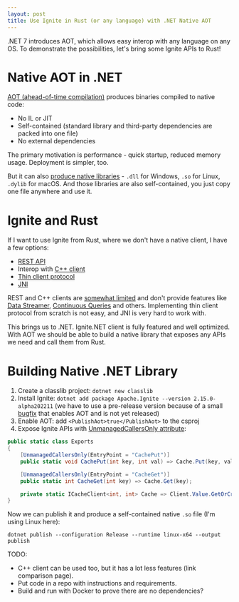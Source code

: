 ```yaml
---
layout: post
title: Use Ignite in Rust (or any language) with .NET Native AOT
---
```


.NET 7 introduces AOT, which allows easy interop with any language on any OS. To demonstrate the possibilities, let's bring some Ignite APIs to Rust!

# Native AOT in .NET

[AOT (ahead-of-time compilation)](https://learn.microsoft.com/en-us/dotnet/core/deploying/native-aot/) produces binaries compiled to native code:
* No IL or JIT
* Self-contained (standard library and third-party dependencies are packed into one file)
* No external dependencies

The primary motivation is performance - quick startup, reduced memory usage. Deployment is simpler, too.

But it can also [produce native libraries](https://learn.microsoft.com/en-us/dotnet/core/deploying/native-aot/#build-native-libraries) - `.dll` for Windows, `.so` for Linux, `.dylib` for macOS.
And those libraries are also self-contained, you just copy one file anywhere and use it.

# Ignite and Rust

If I want to use Ignite from Rust, where we don't have a native client, I have a few options:
* [REST API](https://ignite.apache.org/docs/latest/restapi)
* Interop with [C++ client](https://ignite.apache.org/docs/latest/quick-start/cpp) 
* [Thin client protocol](https://cwiki.apache.org/confluence/display/IGNITE/IEP-9+Thin+Client+Protocol)
* [JNI](https://en.wikipedia.org/wiki/Java_Native_Interface)

REST and C++ clients are [somewhat limited](https://cwiki.apache.org/confluence/display/IGNITE/Thin+clients+features) and don't provide features like 
[Data Streamer](https://ignite.apache.org/docs/latest/data-streaming), [Continuous Queries](https://ignite.apache.org/docs/latest/key-value-api/continuous-queries) and others.
Implementing thin client protocol from scratch is not easy, and JNI is very hard to work with.

This brings us to .NET. Ignite.NET client is fully featured and well optimized. 
With AOT we should be able to build a native library that exposes any APIs we need and call them from Rust.

# Building Native .NET Library

1. Create a classlib project: `dotnet new classlib`
2. Install Ignite: `dotnet add package Apache.Ignite --version 2.15.0-alpha202211` (we have to use a pre-release version because of a small [bugfix](https://github.com/apache/ignite/commit/6ad8d4085b48f0bd667f478df7a1b91e521c97c3) that enables AOT and is not yet released)
3. Enable AOT: add `<PublishAot>true</PublishAot>` to the csproj 
4. Expose Ignite APIs with [UnmanagedCallersOnly attribute](https://learn.microsoft.com/en-us/dotnet/api/system.runtime.interopservices.unmanagedcallersonlyattribute?view=net-6.0):
```csharp
public static class Exports
{
    [UnmanagedCallersOnly(EntryPoint = "CachePut")]
    public static void CachePut(int key, int val) => Cache.Put(key, val);

    [UnmanagedCallersOnly(EntryPoint = "CacheGet")]
    public static int CacheGet(int key) => Cache.Get(key);

    private static ICacheClient<int, int> Cache => Client.Value.GetOrCreateCache<int, int>("c");
}
```

Now we can publish it and produce a self-contained native `.so` file (I'm using Linux here):
```
dotnet publish --configuration Release --runtime linux-x64 --output publish
```


TODO:
* C++ client can be used too, but it has a lot less features (link comparison page).
* Put code in a repo with instructions and requirements.
* Build and run with Docker to prove there are no dependencies?
